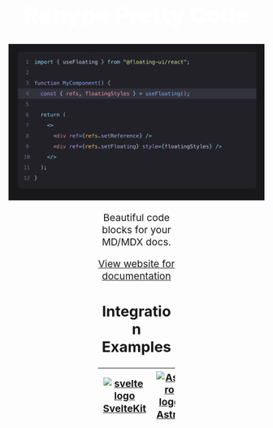 <div style="align:center;text-align:center;">

<h1 align="center" style="font-size: 2.8rem; font-weight: 900; color: white;">Rehype Pretty Code</h1>

<p align="center">
  <a href="https://rehype-pretty.pages.dev" target="_blank" rel="noopener noreferrer">
    <img width="750" src="./.github/images/screenshot.png" alt="screenshot" />
  </a>
</p>

<div align="center" style="font-size: 1.2rem; margin-left: auto;
            margin-right: auto;
            width: 30%">

Beautiful code blocks for your MD/MDX docs.

[View website for documentation](https://rehype-pretty.pages.dev)

## Integration Examples


| <a href="https://github.com/rehype-pretty/rehype-pretty-code/tree/master/examples/sveltekit"><img src="https://api.iconify.design/vscode-icons:file-type-svelte.svg" alt="svelte logo" width="100" style="padding:1px;" /> <br/> [SvelteKit](./examples/sveltekit)</a> | <a href="https://github.com/rehype-pretty/rehype-pretty-code/tree/master/examples/astro"><img src="https://api.iconify.design/vscode-icons:file-type-astro.svg" alt="Astro logo" width="100" style="padding:1px;" /><br/> [Astro](./examples/astro)</a> | <a href="https://github.com/rehype-pretty/rehype-pretty-code/tree/master/examples/cdn/index.html"><img src="https://api.iconify.design/vscode-icons:file-type-html.svg" alt="html logo" width="100" style="padding:1px;" /><br/> [CDN](./examples/cdn/index.html)</a> | <a href="https://github.com/rehype-pretty/rehype-pretty-code/tree/master/website"><img src="https://api.iconify.design/devicon:nextjs.svg" alt="html logo" width="100" style="padding:1px;" /><br/> [Next.js](./website)</a> |
|---|---|---|---|

</div>
